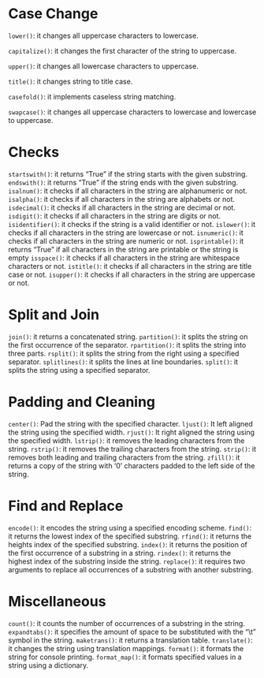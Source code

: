 # Case Change
 
`lower()`: it changes all uppercase characters to lowercase. 

`capitalize()`: it changes the first character of the string to uppercase.

`upper()`: it changes all lowercase characters to uppercase. 

`title()`: it changes string to title case. 

`casefold()`: it implements caseless string matching.

`swapcase()`: it changes all uppercase characters to lowercase and lowercase to uppercase. 


# Checks
 
`startswith()`: it returns “True” if the string starts with the given substring. 
`endswith()`: it returns “True” if the string ends with the given substring. 
`isalnum()`: it checks if all characters in the string are alphanumeric or not.
`isalpha()`: it checks if all characters in the string are alphabets or not.
`isdecimal()`: it checks if all characters in the string are decimal or not.
`isdigit()`: it checks if all characters in the string are digits or not.
`isidentifier()`: it checks if the string is a valid identifier or not.
`islower()`: it checks if all characters in the string are lowercase or not.
`isnumeric()`: it checks if all characters in the string are numeric or not.
`isprintable()`: it returns “True” if all characters in the string are printable or the string is empty
`isspace()`: it checks if all characters in the string are whitespace characters or not.
`istitle()`: it checks if all characters in the string are title case or not.
`isupper()`: it checks if all characters in the string are uppercase or not.

# Split and Join
 
`join()`: it returns a concatenated string.
`partition()`: it splits the string on the first occurrence of the separator. 
`rpartition()`: it splits the string into three parts.
`rsplit()`: it splits the string from the right using a specified separator.
`splitlines()`: it splits the lines at line boundaries.
`split()`: it splits the string using a specified separator.

# Padding and Cleaning
 
`center()`: Pad the string with the specified character.
`ljust()`: It left aligned the string using the specified width. 
`rjust()`: It right aligned the string using the specified width. 
`lstrip()`: it removes the leading characters from the string. 
`rstrip()`: it removes the trailing characters from the string. 
`strip()`: it removes both leading and trailing characters from the string. 
`zfill()`: it returns a copy of the string with ‘0’ characters padded to the left side of the string.
 
# Find and Replace
 
`encode()`: it encodes the string using a specified encoding scheme.
`find()`: it returns the lowest index of the specified substring.
`rfind()`: it returns the heights index of the specified substring.
`index()`: it returns the position of the first occurrence of a substring in a string.
`rindex()`: it returns the highest index of the substring inside the string.
`replace()`: it requires two arguments to replace all occurrences of a substring with another substring. 
 
# Miscellaneous  
 
`count()`: it counts the number of occurrences of a substring in the string. 
`expandtabs()`: it specifies the amount of space to be substituted with the “\t” symbol in the string.
`maketrans()`: it returns a translation table.
`translate()`: it changes the string using translation mappings.
`format()`: it formats the string for console printing. 
`format_map()`: it formats specified values in a string using a dictionary. 
